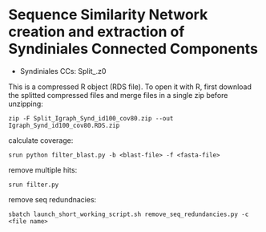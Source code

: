 # Sequence Similarity Network creation and extraction of Syndiniales Connected Components

* Syndiniales CCs: Split_.z0

This is a compressed R object (RDS file). To open it with R, first download the splitted compressed files and merge files in a single zip before unzipping:

```
zip -F Split_Igraph_Synd_id100_cov80.zip --out Igraph_Synd_id100_cov80.RDS.zip 
```


calculate coverage:
```
srun python filter_blast.py -b <blast-file> -f <fasta-file>
```

remove multiple hits:
```
srun filter.py
```

remove seq redundnacies:
```
sbatch launch_short_working_script.sh remove_seq_redundancies.py -c <file name>
```
